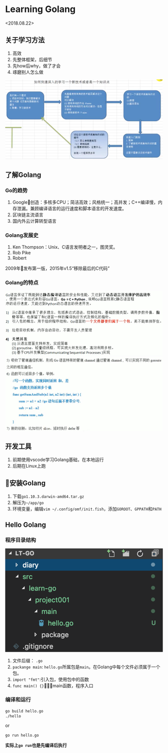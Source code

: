 # Learning Golang

<2018.08.22>
## 关于学习方法

1. 高效
2. 先整体框架，后细节
3. 先how后why，做了才会
4. 琢磨别人怎么做

![how to learn new technique](images/2018-08-22-01.png)

## 了解Golang

### Go的趋势

1. Google创造：多核多CPU；简洁高效；风格统一；高并发；C++编译慢，内存泄漏。兼顾编译语言的运行速度和脚本语言的开发速度。
2. 区块链主流语言
3. 国内外云计算转型语言

### Golang发展史

1. Ken Thompson：Unix、C语言发明者之一，图灵奖。
2. Rob Pike
3. Robert

2009年发布第一版，2015年v1.5“移除最后的C代码”

### Golang的特点

![golang features](images/2018-08-22-02.png)
![golang features](images/2018-08-22-03.png)

## 开发工具

1. 前期使用vscode学习Golang基础，在本地运行
2. 后期在Linux上跑

## 安装Golang

1. 下载`go1.10.3.darwin-amd64.tar.gz`
2. 解压为`~/app/go`
3. 环境变量，编辑`vim ~/.config/omf/init.fish`，添加`GOROOT`、`GPPATH`和`PATH`

## Hello Golang

### 程序目录结构

![go project structure](images/2018-08-22-04.png)

1. 文件后缀： `.go`
2. `packange main`:
   `hello.go`所属包是`main`。在Golang中每个文件必须属于一个包。
3. `import "fmt"`:引入包，使用包中的函数
4. `func main() {}`：main函数，程序入口
   
### 编译和运行

```shell
go build hello.go
./hello
```

or 

```
go run hello.go
```

**实际上`go run`也是先编译后执行**
   
